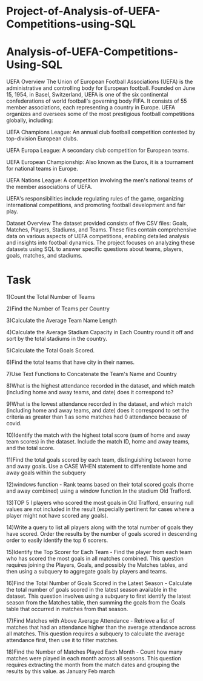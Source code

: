 # Project-of-Analysis-of-UEFA-Competitions-using-SQL

# Analysis-of-UEFA-Competitions-Using-SQL

UEFA Overview
The Union of European Football Associations (UEFA) is the administrative and controlling body for European football. Founded on June 15, 1954, in Basel, Switzerland, UEFA is one of the six continental confederations of world football's governing body FIFA. It consists of 55 member associations, each representing a country in Europe. UEFA organizes and oversees some of the most prestigious football competitions globally, including:

UEFA Champions League: An annual club football competition contested by top-division European clubs.

UEFA Europa League: A secondary club competition for European teams.

UEFA European Championship: Also known as the Euros, it is a tournament for national teams in Europe.

UEFA Nations League: A competition involving the men's national teams of the member associations of UEFA.

UEFA's responsibilities include regulating rules of the game, organizing international competitions, and promoting football development and fair play.

Dataset Overview
The dataset provided consists of five CSV files: Goals, Matches, Players, Stadiums, and Teams. These files contain comprehensive data on various aspects of UEFA competitions, enabling detailed analysis and insights into football dynamics. The project focuses on analyzing these datasets using SQL to answer specific questions about teams, players, goals, matches, and stadiums.

# Task

  1)Count the Total Number of Teams
  
  2)Find the Number of Teams per Country
  
  3)Calculate the Average Team Name Length
  
  4)Calculate the Average Stadium Capacity in Each Country round it off and sort by the total stadiums in the country.
  
  5)Calculate the Total Goals Scored.
  
  6)Find the total teams that have city in their names.
  
  7)Use Text Functions to Concatenate the Team's Name and Country
  
  8)What is the highest attendance recorded in the dataset, and which match (including home and away teams, and date) does it correspond to?
  
  9)What is the lowest attendance recorded in the dataset, and which match (including home and away teams, and date) does it correspond to set the criteria as greater than 1 as some matches had 0 attendance because of covid.
  
  10)Identify the match with the highest total score (sum of home and away team scores) in the dataset. Include the match ID, home and away teams, and the total score.
  
  11)Find the total goals scored by each team, distinguishing between home and away goals. Use a CASE WHEN statement to differentiate home and away goals within the subquery
  
  12)windows function - Rank teams based on their total scored goals (home and away combined) using a window function.In the stadium Old Trafford.
  
  13)TOP 5 l players who scored the most goals in Old Trafford, ensuring null values are not included in the result (especially pertinent for cases where a player might not have scored any goals).
  
  14)Write a query to list all players along with the total number of goals they have scored. Order the results by the number of goals scored in descending order to easily identify the top 6 scorers.
  
  15)Identify the Top Scorer for Each Team - Find the player from each team who has scored the most goals in all matches combined. This question requires joining the Players, Goals, and possibly the Matches tables, and then using a subquery to aggregate goals by players and teams.
  
  16)Find the Total Number of Goals Scored in the Latest Season - Calculate the total number of goals scored in the latest season available in the dataset. This question involves using a subquery to first identify the latest season from the Matches table, then summing the goals from the Goals table that occurred in matches from that season.
  
  17)Find Matches with Above Average Attendance - Retrieve a list of matches that had an attendance higher than the average attendance across all matches. This question requires a subquery to calculate the average attendance first, then use it to filter matches.
  
  18)Find the Number of Matches Played Each Month - Count how many matches were played in each month across all seasons. This question requires extracting the month from the match dates and grouping the results by this value. as January Feb march

